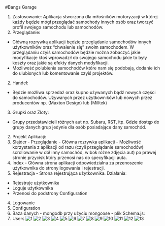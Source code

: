 #Bangs Garage
1. Zastosowanie: 
Aplikacja stworzona dla miłośników motoryzacji w której każdy będzie mógł przeglądać samochody innych osób oraz tworzyć profil swojego samochodu lub samochodów. 
1. Przeglądanie: 
* Główną rozrywką aplikacji będzie przeglądanie samochodów innych użytkowników oraz “chwalenie się” swoim samochodem. W przeglądaniu czyiś samochodów będzie można zobaczyć jakie modyfikacje ktoś wprowadził do swojego samochodu jakie to były koszty oraz jakie są efekty danych modyfikacji.
* Możliwość polubienia samochodów które nam się podobają, dodanie ich do ulubionych lub komentowanie czyiś projektów.
2. Handel: 
* Będzie możliwa sprzedaż oraz kupno używanych bądź nowych części do samochodów. Używanych przez użytkowników lub nowych przez producentów np. (Maxton Design) lub (Milltek)
3. Grupki oraz Zloty: 
* Grupy przedstawicieli różnych aut np. Subaru, RST, itp.
Gdzie dostęp do grupy danych grup jedynie dla osób posiadające dany samochód.
2. Projekt Aplikacji: 
1. Slajder - Przeglądanie - Główna rozrywka aplikacji - Możliwość korzystania z aplikacji od razu (czyli przeglądanie samochodów) scrollowanie w dół inny samochód, w bok różne zdjęcia aut) po prawej stronie przycisk który przenosi nas do specyfikacji auta.
2. Index - Główna strona aplikacji odpowiedzialna za przenoszenie użytkownika do strony logowania i rejestracji.
3. Rejestracja - Strona rejestrująca użytkownika. 
Działania: 
* Rejestruje użytkownika 
* Loguje użytkownika
* Przenosi do podstrony Configuration
4. Logowanie
5. Configuration
3. Baza danych - mongodb przy użyciu mongoose - plik Schema.js: 
1. Users
![1](https://github.com/Szyplc/BangsGarage/assets/62036365/cede6ebd-edf5-44fc-b1fc-eacc644f3eec)
![2](https://github.com/Szyplc/BangsGarage/assets/62036365/c95ad20e-0f8f-428c-92a1-7948987f3066)
![3](https://github.com/Szyplc/BangsGarage/assets/62036365/d8e31b76-cd9f-4b44-b801-05d4faedccc4)
![4](https://github.com/Szyplc/BangsGarage/assets/62036365/8c6d719e-6177-4d82-8880-a8dace5313fe)
![5](https://github.com/Szyplc/BangsGarage/assets/62036365/9144a813-5cb2-4111-8626-e62c87831661)
![6](https://github.com/Szyplc/BangsGarage/assets/62036365/035b3048-4069-44c0-a3d0-76e5f4a73269)
![7](https://github.com/Szyplc/BangsGarage/assets/62036365/fbb6eeed-39e9-440a-8569-66328af92402)
![8](https://github.com/Szyplc/BangsGarage/assets/62036365/19fd0c9f-19d3-4f8d-b0cf-3ca6b4b53a09)
![9](https://github.com/Szyplc/BangsGarage/assets/62036365/d5b46292-f43a-4abc-926a-c5d4c5cb5d32)
![10](https://github.com/Szyplc/BangsGarage/assets/62036365/95f1cf07-9cdb-4720-bdef-592a3531bd54)
![11](https://github.com/Szyplc/BangsGarage/assets/62036365/20ed0e46-4840-498e-b484-40200075226a)
![12](https://github.com/Szyplc/BangsGarage/assets/62036365/e6587c01-e331-41ae-abfd-f07f46e7aab1)
![13](https://github.com/Szyplc/BangsGarage/assets/62036365/deadeab8-5006-45bc-a57a-4bd35d6dda62)
